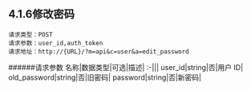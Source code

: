 ## 4.1.6修改密码
	请求类型：POST
	请求参数：user_id,auth_token	请求地址：http://{URL}/?m=api&c=user&a=edit_password
         
######请求参数
名称|数据类型|可选|描述|
:-|||
user_id|string|否|用户 ID|
old_password|string|否|旧密码|
password|string|否|新密码|